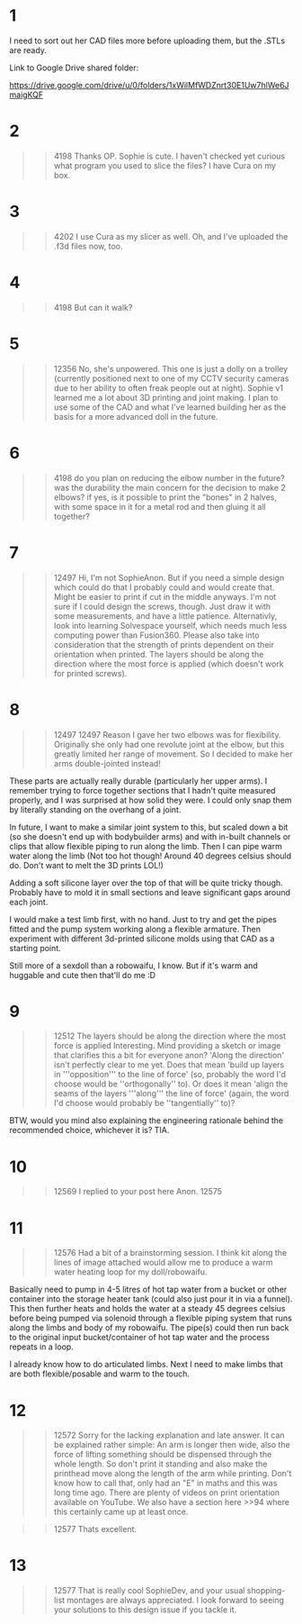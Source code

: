 # 1
I need to sort out her CAD files more before uploading them, but the .STLs are ready.

Link to Google Drive shared folder:

https://drive.google.com/drive/u/0/folders/1xWilMfWDZnrt30E1Uw7hlWe6JmaigKQF

# 2
>>4198
Thanks OP. Sophie is cute. I haven't checked yet curious what program you used to slice the files? I have Cura on my box.

# 3
>>4202
I use Cura as my slicer as well. Oh, and I've uploaded the .f3d files now, too.

# 4
>>4198
But can it walk?

# 5
>>12356
No, she's unpowered. This one is just a dolly on a trolley (currently positioned next to one of my CCTV security cameras due to her ability to often freak people out at night). Sophie v1 learned me a lot about 3D printing and joint making. I plan to use some of the CAD and what I've learned building her as the basis for a more advanced doll in the future.

# 6
>>4198
do you plan on reducing the elbow number in the future?
was the durability the main concern for the decision to make 2 elbows? 
if yes, is it possible to print the "bones" in 2 halves, with some space in it for a metal rod and then gluing it all together?

# 7
>>12497
Hi, I'm not SophieAnon. But if you need a simple design which could do that I probably could and would create that. Might be easier to print if cut in the middle anyways. I'm not sure if I could design the screws, though. Just draw it with some measurements, and have a little patience. Alternativly, look into learning Solvespace yourself, which needs much less computing power than Fusion360.
Please also take into consideration that the strength of prints dependent on their orientation when printed. The layers should be along the direction where the most force is applied (which doesn't work for printed screws).

# 8
>>12497
>>12497
Reason I gave her two elbows was for flexibility. Originally she only had one revolute joint at the elbow, but this greatly limited her range of movement. So I decided to make her arms double-jointed instead!

These parts are actually really durable (particularly her upper arms). I remember trying to force together sections that I hadn't quite measured properly, and I was surprised at how solid they were. I could only snap them by literally standing on the overhang of a joint. 

In future, I want to make a similar joint system to this, but scaled down a bit (so she doesn't end up with bodybuilder arms) and with in-built channels or clips that allow flexible piping to run along the limb. Then I can pipe warm water along the limb (Not too hot though! Around 40 degrees celsius should do. Don't want to melt the 3D prints LOL!) 

Adding a soft silicone layer over the top of that will be quite tricky though. Probably have to mold it in small sections and leave significant gaps around each joint. 

I would make a test limb first, with no hand. Just to try and get the pipes fitted and the pump system working along a flexible armature. Then experiment with different 3d-printed silicone molds using that CAD as a starting point.

Still more of a sexdoll than a robowaifu, I know. But if it's warm and huggable and cute then that'll do me :D

# 9
>>12512
>The layers should be along the direction where the most force is applied
Interesting. Mind providing a sketch or image that clarifies this a bit for everyone anon? 'Along the direction' isn't perfectly clear to me yet. Does that mean 'build up layers in '''opposition''' to the line of force' (so, probably the word I'd choose would be ''orthogonally'' to). Or does it mean 'align the seams of the layers '''along''' the line of force' (again, the word I'd choose would probably be ''tangentially'' to)? 

BTW, would you mind also explaining the engineering rationale behind the recommended choice, whichever it is? TIA.

# 10
>>12569
I replied to your post here Anon.
>>12575

# 11
>>12576
Had a bit of a brainstorming session. I think kit along the lines of image attached would allow me to produce a warm water heating loop for my doll/robowaifu. 

Basically need to pump in 4-5 litres of hot tap water from a bucket or other container into the storage heater tank (could also just pour it in via a funnel). This then further heats and holds the water at a steady 45 degrees celsius before being pumped via solenoid through a flexible piping system that runs along the limbs and body of my robowaifu. The pipe(s) could then run back to the original input bucket/container of hot tap water and the process repeats in a loop.

I already know how to do articulated limbs. Next I need to make limbs that are both flexible/posable and warm to the touch.

# 12
>>12572
Sorry for the lacking explanation and late answer. It can be explained rather simple: An arm is longer then wide, also the force of lifting something should be dispensed through the whole length. So don't print it standing and also make the printhead move along the length of the arm while printing. Don't know how to call that, only had an "E" in maths and this was long time ago. There are plenty of videos on print orientation available on YouTube. We also have a section here >>94 where this certainly came up at least once.

>>12577
Thats excellent.

# 13
>>12577
That is really cool SophieDev, and your usual shopping-list montages are always appreciated. I look forward to seeing your solutions to this design issue if you tackle it.

